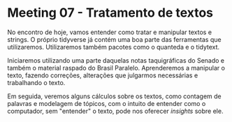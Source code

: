 # Meeting 07 - Tratamento de textos

No encontro de hoje, vamos entender como tratar e manipular textos e strings. O próprio tidyverse já contém uma boa parte das ferramentas que utilizaremos. Utilizaremos também pacotes como o quanteda e o tidytext. 

Iniciaremos utilizando uma parte daquelas notas taquigráficas do Senado e também o material raspado do Brasil Paralelo. Aprenderemos a manipular o texto, fazendo correções, alterações que julgarmos necessárias e trabalhando o texto. 

Em seguida, veremos alguns cálculos sobre os textos, como contagem de palavras e modelagem de tópicos, com o intuito de entender como o computador, sem "entender" o texto, pode nos oferecer *insights* sobre ele.